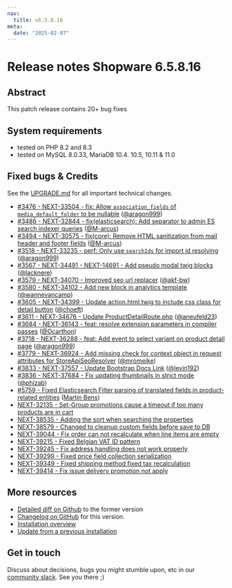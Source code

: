 ```yaml
---
nav:
  title: v6.5.8.16
meta:
  date: "2025-02-07"
---
```


# Release notes Shopware 6.5.8.16

## Abstract

This patch release contains 20+ bug fixes

## System requirements

* tested on PHP 8.2 and 8.3
* tested on MySQL 8.0.33, MariaDB 10.4. 10.5, 10.11 & 11.0

## Fixed bugs & Credits

See the [UPGRADE.md](https://github.com/shopware/shopware/blob/trunk/UPGRADE-6.5.md) for all important technical changes.

*  [#3476 - NEXT-33504 - fix: Allow `association_fields` of `media_default_folder` to be nullable](https://github.com/shopware/shopware/issues/3476) ([@aragon999](https://github.com/aragon999))
*  [#3486 - NEXT-32844 - fix(elasticsearch): Add separator to admin ES search indexer queries](https://github.com/shopware/shopware/issues/3486) ([@M-arcus](https://github.com/M-arcus))
*  [#3494 - NEXT-30575 - fix(core): Remove HTML sanitization from mail header and footer fields](https://github.com/shopware/shopware/issues/3494) ([@M-arcus](https://github.com/M-arcus))
*  [#3518 - NEXT-33235 - perf: Only use `searchIds` for import id resolving](https://github.com/shopware/shopware/issues/3518) ([@aragon999](https://github.com/aragon999))
*  [#3567 - NEXT-34491 - NEXT-14691 - Add pseudo modal twig blocks](https://github.com/shopware/shopware/issues/3567) ([@lacknere](https://github.com/lacknere))
*  [#3579 - NEXT-34070 - Improved seo url replacer](https://github.com/shopware/shopware/issues/3579) ([@akf-bw](https://github.com/akf-bw))
*  [#3580 - NEXT-34102 - Add new block in analytics template](https://github.com/shopware/shopware/issues/3580) ([@wannevancamp](https://github.com/wannevancamp))
*  [#3605 - NEXT-34399 - Update action.html.twig to include css class for detail button](https://github.com/shopware/shopware/issues/3605) ([@choeft](https://github.com/choeft))
*  [#3611 - NEXT-34676 - Update ProductDetailRoute.php](https://github.com/shopware/shopware/issues/3611) ([@aneufeld23](https://github.com/aneufeld23))
*  [#3684 - NEXT-36143 - feat: resolve extension parameters in compiler passes](https://github.com/shopware/shopware/issues/3684) ([@Ocarthon](https://github.com/Ocarthon))
*  [#3718 - NEXT-36288 - feat: Add event to select variant on product detail page](https://github.com/shopware/shopware/issues/3718) ([@aragon999](https://github.com/aragon999))
*  [#3779 - NEXT-36924 - Add missing check for context object in request attributes for StoreApiSeoResolver](https://github.com/shopware/shopware/issues/3779) ([@mromeike](https://github.com/mromeike))
*  [#3833 - NEXT-37557 - Update Bootstrap Docs Link](https://github.com/shopware/shopware/issues/3833) ([@levin192](https://github.com/levin192))
*  [#3836 - NEXT-37684 - Fix updating thumbnails in strict mode](https://github.com/shopware/shopware/issues/3836) ([@phizab](https://github.com/phizab))
*  [#5759 - Fixed Elasticsearch Filter parsing of translated fields in product-related entities]([./changelog/release-6-5-8-16/2024-12-04-fixed-elasticsearch-filter-parsing-of-translated-fields-in-product-related-entities.md](https://github.com/shopware/shopware/blob/55b4515ccb12eb02ca08cbe0e7d3e1ad65c07465/changelog/release-6-6-10-0/2024-12-03-fixed-elasticsearch-filter-parsing-of-translated-fields-in-product-related-entities.md?plain=1#L4)) ([Martin Bens](https://github.com/spigandromeda))
*  [NEXT-32135 - Set-Group promotions cause a timeout if too many products are in cart](https://github.com/shopware/shopware/blob/v6.5.8.16/changelog/release-6-5-8-16/2024-11-05-set-group-promotions-cause-a-timeout-if-too-many-products-are-in-cart.md)
*  [NEXT-38535 - Adding the sort when searching the properties](https://github.com/shopware/shopware/blob/v6.5.8.16/changelog/release-6-5-8-16/2024-11-26-adding-the-sort-when-searching-the-properties.md)
*  [NEXT-38579 - Changed to cleanup custom fields before save to DB](https://github.com/shopware/shopware/blob/v6.5.8.16/changelog/release-6-5-8-16/2024-10-24-changed-to-cleanup-custom-fields-before-save-to-db.md)
*  [NEXT-39044 - Fix order can not recalculate when line items are empty](https://github.com/shopware/shopware/blob/v6.5.8.16/changelog/release-6-5-8-16/2024-10-21-fix-order-can-not-recalculate-when-line-items-are-empty.md)
*  [NEXT-39215 - Fixed Belgian VAT ID pattern](https://github.com/shopware/shopware/blob/v6.5.8.16/changelog/release-6-5-8-16/2024-10-25-fixed-belgian-vat-id-pattern.md)
*  [NEXT-39245 - Fix address handling does not work properly](https://github.com/shopware/shopware/blob/v6.5.8.16/changelog/release-6-5-8-16/2024-10-28-fix-address-handling-does-not-work-properly.md)
*  [NEXT-39299 - Fixed price field collection serialization](https://github.com/shopware/shopware/blob/v6.5.8.16/changelog/release-6-5-8-16/2024-11-11-fixed-price-field-collection-serialization.md)
*  [NEXT-39349 - Fixed shipping method fixed tax recalculation](https://github.com/shopware/shopware/blob/v6.5.8.16/changelog/release-6-5-8-16/2024-11-11-fixed-shipping-method-fixed-tax-recalculation.md)
*  [NEXT-39414 - Fix issue delivery promotion not apply](https://github.com/shopware/shopware/blob/v6.5.8.16/changelog/release-6-5-8-16/2024-11-20-fix-issue-delivery-promotion-not-apply.md)

## More resources

* [Detailed diff on Github](https://github.com/shopware/shopware/compare/v6.5.8.15...v6.5.8.16) to the former version
* [Changelog on GitHub](https://github.com/shopware/shopware/blob/v6.5.8.16/CHANGELOG.md) for this version.
* [Installation overview](https://developer.shopware.com/docs/guides/installation/)
* [Update from a previous installation](https://developer.shopware.com/docs/guides/installation/template.html#update-shopware)

## Get in touch

Discuss about decisions, bugs you might stumble upon, etc in our [community slack](https://slack.shopware.com). See you there ;)

